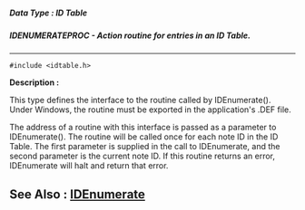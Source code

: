 ##### Data Type : ID Table
##### IDENUMERATEPROC - Action routine for entries in an ID Table.
---
```
#include <idtable.h>
```
**Description :**

This type defines the interface to the routine called by IDEnumerate().  Under 
Windows, the routine must be exported in the application's .DEF file.

The address of a routine with this interface is passed as a parameter to 
IDEnumerate().  The routine will be called once for each note ID in the ID 
Table.  The first parameter is supplied in the call to IDEnumerate, and the 
second parameter is the current note ID.  If this routine returns an error, 
IDEnumerate will halt and return that error.

**See Also :**
[IDEnumerate](/reference/Func/IDEnumerate)
---
